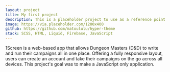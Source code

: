 ```yaml
---
layout: project
title: My first project
description: This is a placeholder project to use as a reference point.
image: https://via.placeholder.com/1200x400
github: https://github.com/matoululu/hyper-theme
stack: SCSS, HTML, Liquid, Firebase, JavaScript
---
```


1Screen is a web-based app that allows Dungeon Masters (D&D) to write and run their campaigns all in one place. Offering a fully responsive layout, users can create an account and take their campaigns on the go across all devices. This project's goal was to make a JavaScript only application.